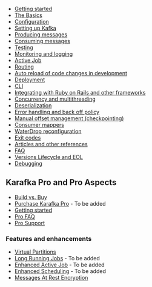 * [Getting started](Getting-Started)
* [The Basics](The-Basics)
* [Configuration](Configuration)
* [Setting up Kafka](Setting-up-Kafka)
* [Producing messages](Producing-messages)
* [Consuming messages](Consuming-messages)
* [Testing](Testing)
* [Monitoring and logging](Monitoring-and-logging)
* [Active Job](Active-Job)
* [Routing](Routing)
* [Auto reload of code changes in development](Auto-reload-of-code-changes-in-development)
* [Deployment](Deployment)
* [CLI](CLI)
* [Integrating with Ruby on Rails and other frameworks](Integrating-with-Ruby-on-Rails-and-other-frameworks)
* [Concurrency and multithreading](Concurrency-and-multithreading)
* [Deserialization](Deserialization)
* [Error handling and back off policy](Error-handling-and-back-off-policy)
* [Manual offset management (checkpointing)](Manual-offset-management)
* [Consumer mappers](Consumer-mappers)
* [WaterDrop reconfiguration](WaterDrop-reconfiguration)
* [Exit codes](Exit-codes)
* [Articles and other references](Articles-and-other-references)
* [FAQ](FAQ)
* [Versions Lifecycle and EOL](Versions-Lifecycle-and-EOL)
* [Debugging](Debugging)

## Karafka Pro and Pro Aspects

* [Build vs. Buy](Build-vs.-Buy)
* [Purchase Karafka Pro](https://karafka.io) - To be added
* [Getting started](Pro-Getting-started)
* [Pro FAQ](Pro-FAQ)
* [Pro Support](Pro-Support)

### Features and enhancements

* [Virtual Partitions](Pro-Virtual-Partitions)
* [Long Running Jobs](Pro-Long-Running-Jobs) - To be added
* [Enhanced Active Job](Pro-Enhanced-Active-Job) - To be added
* [Enhanced Scheduling](Pro-Enhanced-Scheduling) - To be added
* [Messages At Rest Encryption](Pro-Messages-At-Rest-Encryption)
